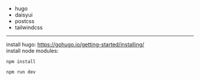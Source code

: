- hugo
- daisyui
- postcss
- tailwindcss

---

install hugo: https://gohugo.io/getting-started/installing/  
install node modules:

```
npm install
```

```
npm run dev
```
